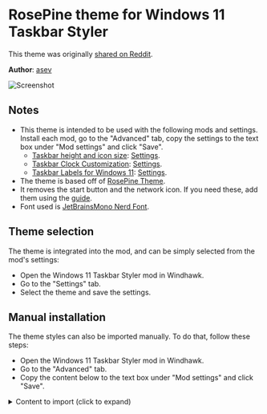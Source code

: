 # RosePine theme for Windows 11 Taskbar Styler

This theme was originally [shared on
Reddit](https://www.reddit.com/r/desktops/comments/1e0o08e/windows_11_rose_pine_been_messing_with_windhawk_a/).

**Author**: [asev](https://github.com/lunar-os/)

![Screenshot](screenshot.png) 

## Notes

* This theme is intended to be used with the following mods and settings.
  Install each mod, go to the "Advanced" tab, copy the settings to the text box
  under "Mod settings" and click "Save".
  * [Taskbar height and icon size](https://windhawk.net/mods/taskbar-icon-size):
    [Settings](https://github.com/lunar-os/windowsdesktop/blob/main/WindhawkConfigs/Taskbar%20height%20and%20icon%20size).
  * [Taskbar Clock
    Customization](https://windhawk.net/mods/taskbar-clock-customization):
    [Settings](https://github.com/lunar-os/windowsdesktop/blob/main/WindhawkConfigs/Taskbar%20Clock%20Customization).
  * [Taskbar Labels for Windows 11](https://windhawk.net/mods/taskbar-labels):
    [Settings](https://github.com/lunar-os/windowsdesktop/blob/main/WindhawkConfigs/Taskbar%20Labels%20for%20Windows%2011).
* The theme is based off of [RosePine Theme](https://rosepinetheme.com/).
* It removes the start button and the network icon. If you need these, add them
  using the
  [guide](https://github.com/ramensoftware/windows-11-taskbar-styling-guide).
* Font used is [JetBrainsMono Nerd
  Font](https://github.com/ryanoasis/nerd-fonts/releases/download/v3.2.1/JetBrainsMono.zip).

## Theme selection

The theme is integrated into the mod, and can be simply selected from the mod's
settings:

* Open the Windows 11 Taskbar Styler mod in Windhawk.
* Go to the "Settings" tab.
* Select the theme and save the settings.

## Manual installation

The theme styles can also be imported manually. To do that, follow these steps:

* Open the Windows 11 Taskbar Styler mod in Windhawk.
* Go to the "Advanced" tab.
* Copy the content below to the text box under "Mod settings" and click "Save".

<details>
<summary>Content to import (click to expand)</summary>

```json
{
  "theme": "",
  "controlStyles[0].target": "Taskbar.TaskListButton",
  "controlStyles[0].styles[0]": "CornerRadius=3", 
  "controlStyles[1].target": "SystemTray.TextIconContent > Grid#ContainerGrid > SystemTray.AdaptiveTextBlock#Base > TextBlock#InnerTextBlock",
  "controlStyles[1].styles[0]": "FontSize=16",
  "controlStyles[2].target": "SystemTray.NotifyIconView#NotifyItemIcon",
  "controlStyles[2].styles[0]": "MinWidth=25",
  "controlStyles[3].target": "SystemTray.OmniButton#ControlCenterButton > Grid > ContentPresenter > ItemsPresenter > StackPanel > ContentPresenter[1] > SystemTray.IconView > Grid > Grid",
  "controlStyles[3].styles[0]": "Visibility=Collapsed",
  "controlStyles[4].target": "SystemTray.TextIconContent > Grid#ContainerGrid",
  "controlStyles[4].styles[0]": "Padding=2",
  "controlStyles[5].target": "SystemTray.ChevronIconView",
  "controlStyles[5].styles[0]": "MinWidth=27",
  "controlStyles[6].target": "SystemTray.OmniButton#NotificationCenterButton > Grid > ContentPresenter > ItemsPresenter > StackPanel > ContentPresenter > SystemTray.IconView#SystemTrayIcon > Grid > Grid > SystemTray.TextIconContent",
  "controlStyles[6].styles[0]": "Visibility=Collapsed",
  "controlStyles[7].target": "Taskbar.TaskListLabeledButtonPanel > Border#BackgroundElement",
  "controlStyles[7].styles[0]": "Background:=#302d47",
  "controlStyles[8].target": "Grid#SystemTrayFrameGrid",
  "controlStyles[8].styles[0]": "Background:=#302d47",
  "controlStyles[8].styles[1]": "CornerRadius=6",
  "controlStyles[8].styles[2]": "Margin=0,5,4,5",
  "controlStyles[8].styles[3]": "Padding=2,0,-18,0",
  "controlStyles[7].styles[1]": "CornerRadius=6",
  "controlStyles[9].target": "Taskbar.TaskListLabeledButtonPanel@CommonStates > Rectangle#RunningIndicator",
  "controlStyles[9].styles[0]": "Height=27",
  "controlStyles[9].styles[1]": "RadiusX=5",
  "controlStyles[9].styles[2]": "RadiusY=5",
  "controlStyles[9].styles[3]": "StrokeThickness=2",
  "controlStyles[9].styles[4]": "Stroke@InactivePointerOver=#ebbcba",
  "controlStyles[9].styles[5]": "Stroke@InactivePressed=#ebbcba",
  "controlStyles[9].styles[6]": "Stroke@ActiveNormal=#ebbcba",
  "controlStyles[9].styles[7]": "Stroke@ActivePointerOver=#ebbcba",
  "controlStyles[9].styles[8]": "Stroke@ActivePressed=#ebbcba",
  "controlStyles[9].styles[9]": "Fill=Transparent",
  "controlStyles[9].styles[10]": "Width=37%",
  "controlStyles[9].styles[11]": "VerticalAlignment=1",
  "controlStyles[10].target": "SystemTray.ImageIconContent > Grid#ContainerGrid > Image",
  "controlStyles[10].styles[0]": "Width=13",
  "controlStyles[11].target": "SystemTray.TextIconContent > Grid#ContainerGrid > SystemTray.AdaptiveTextBlock#Base > TextBlock#InnerTextBlock",
  "controlStyles[11].styles[0]": "FontSize=14",
  "controlStyles[12].target": "TextBlock#LabelControl",
  "controlStyles[12].styles[0]": "FontFamily=JetBrainsMono NF",
  "controlStyles[12].styles[2]": "Padding=2,0,8,0",
  "controlStyles[13].target": "Taskbar.ExperienceToggleButton#LaunchListButton[AutomationProperties.AutomationId=StartButton]",
  "controlStyles[13].styles[0]": "Visibility=Collapsed",
  "controlStyles[12].styles[1]": "Foreground=#e0def4",
  "controlStyles[14].target": "Windows.UI.Xaml.Controls.TextBlock#InnerTextBlock[Text=]",
  "controlStyles[14].styles[0]": "Text=",
  "controlStyles[15].target": "Rectangle#BackgroundFill",
  "controlStyles[15].styles[0]": "Fill=Transparent",
  "controlStyles[16].target": "Rectangle#BackgroundStroke",
  "controlStyles[16].styles[0]": "Fill=Transparent",
  "controlStyles[17].target": "Taskbar.TaskListButtonPanel#ExperienceToggleButtonRootPanel > Border#BackgroundElement",
  "controlStyles[17].styles[0]": "Background=#302d47",
  "resourceVariables[0].variableKey": "",
  "resourceVariables[0].value": ""
}
```
</details>
